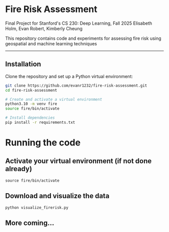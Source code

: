 # Fire Risk Assessment
Final Project for Stanford's CS 230: Deep Learning, Fall 2025
Elisabeth Holm, Evan Robert, Kimberly Cheung

This repository contains code and experiments for assessing fire risk using geospatial and machine learning techniques

---

## Installation

Clone the repository and set up a Python virtual environment:

```bash
git clone https://github.com/evanr1232/fire-risk-assessment.git
cd fire-risk-assessment

# Create and activate a virtual environment
python3.10 -m venv fire
source fire/bin/activate

# Install dependencies
pip install -r requirements.txt
```

# Running the code
## Activate your virtual environment (if not done already)
```
source fire/bin/activate
```
## Download and visualize the data
```
python visualize_firerisk.py
```

## More coming...

